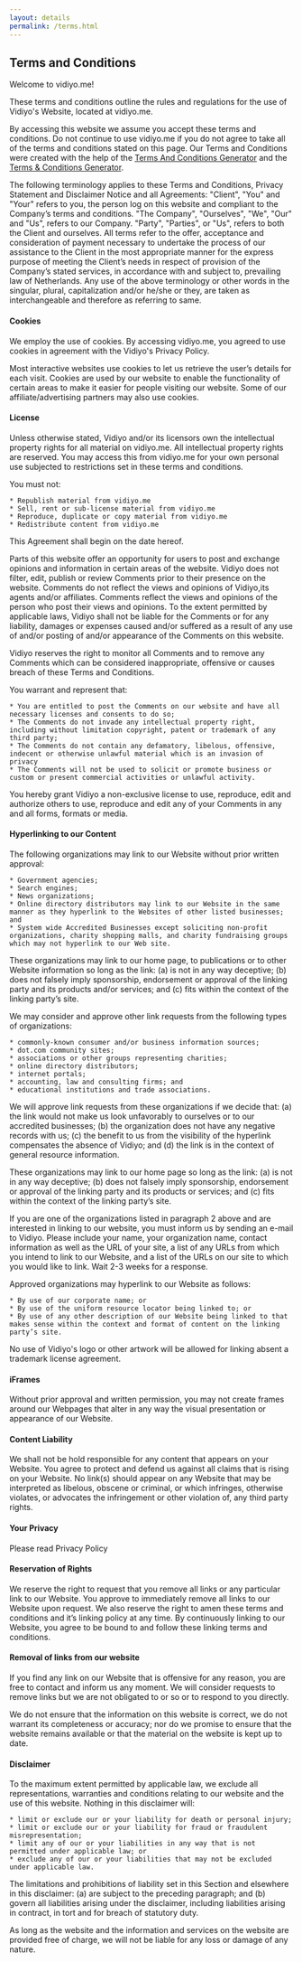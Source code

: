 ```yaml
---
layout: details
permalink: /terms.html
---
```


## Terms and Conditions

Welcome to vidiyo.me!

These terms and conditions outline the rules and regulations for the use of Vidiyo's Website, located at vidiyo.me.

By accessing this website we assume you accept these terms and conditions. Do not continue to use vidiyo.me if you do not agree to take all of the terms and conditions stated on this page. Our Terms and Conditions were created with the help of the [Terms And Conditions Generator](https://www.termsandconditionsgenerator.com) and the [Terms & Conditions Generator](https://www.termsconditionsgenerator.com).

The following terminology applies to these Terms and Conditions, Privacy Statement and Disclaimer Notice and all Agreements: "Client", "You" and "Your" refers to you, the person log on this website and compliant to the Company’s terms and conditions. "The Company", "Ourselves", "We", "Our" and "Us", refers to our Company. "Party", "Parties", or "Us", refers to both the Client and ourselves. All terms refer to the offer, acceptance and consideration of payment necessary to undertake the process of our assistance to the Client in the most appropriate manner for the express purpose of meeting the Client’s needs in respect of provision of the Company’s stated services, in accordance with and subject to, prevailing law of Netherlands. Any use of the above terminology or other words in the singular, plural, capitalization and/or he/she or they, are taken as interchangeable and therefore as referring to same.

#### __Cookies__

We employ the use of cookies. By accessing vidiyo.me, you agreed to use cookies in agreement with the Vidiyo's Privacy Policy.

Most interactive websites use cookies to let us retrieve the user’s details for each visit. Cookies are used by our website to enable the functionality of certain areas to make it easier for people visiting our website. Some of our affiliate/advertising partners may also use cookies.

#### __License__

Unless otherwise stated, Vidiyo and/or its licensors own the intellectual property rights for all material on vidiyo.me. All intellectual property rights are reserved. You may access this from vidiyo.me for your own personal use subjected to restrictions set in these terms and conditions.

You must not:

    * Republish material from vidiyo.me
    * Sell, rent or sub-license material from vidiyo.me
    * Reproduce, duplicate or copy material from vidiyo.me
    * Redistribute content from vidiyo.me


This Agreement shall begin on the date hereof.

Parts of this website offer an opportunity for users to post and exchange opinions and information in certain areas of the website. Vidiyo does not filter, edit, publish or review Comments prior to their presence on the website. Comments do not reflect the views and opinions of Vidiyo,its agents and/or affiliates. Comments reflect the views and opinions of the person who post their views and opinions. To the extent permitted by applicable laws, Vidiyo shall not be liable for the Comments or for any liability, damages or expenses caused and/or suffered as a result of any use of and/or posting of and/or appearance of the Comments on this website.

Vidiyo reserves the right to monitor all Comments and to remove any Comments which can be considered inappropriate, offensive or causes breach of these Terms and Conditions.

You warrant and represent that:

    * You are entitled to post the Comments on our website and have all necessary licenses and consents to do so;
    * The Comments do not invade any intellectual property right, including without limitation copyright, patent or trademark of any third party;
    * The Comments do not contain any defamatory, libelous, offensive, indecent or otherwise unlawful material which is an invasion of privacy
    * The Comments will not be used to solicit or promote business or custom or present commercial activities or unlawful activity.

You hereby grant Vidiyo a non-exclusive license to use, reproduce, edit and authorize others to use, reproduce and edit any of your Comments in any and all forms, formats or media.

#### __Hyperlinking to our Content__

The following organizations may link to our Website without prior written approval:

    * Government agencies;
    * Search engines;
    * News organizations;
    * Online directory distributors may link to our Website in the same manner as they hyperlink to the Websites of other listed businesses; and
    * System wide Accredited Businesses except soliciting non-profit organizations, charity shopping malls, and charity fundraising groups which may not hyperlink to our Web site.

These organizations may link to our home page, to publications or to other Website information so long as the link: (a) is not in any way deceptive; (b) does not falsely imply sponsorship, endorsement or approval of the linking party and its products and/or services; and (c) fits within the context of the linking party’s site.

We may consider and approve other link requests from the following types of organizations:

    * commonly-known consumer and/or business information sources;
    * dot.com community sites;
    * associations or other groups representing charities;
    * online directory distributors;
    * internet portals;
    * accounting, law and consulting firms; and
    * educational institutions and trade associations.

We will approve link requests from these organizations if we decide that: (a) the link would not make us look unfavorably to ourselves or to our accredited businesses; (b) the organization does not have any negative records with us; (c) the benefit to us from the visibility of the hyperlink compensates the absence of Vidiyo; and (d) the link is in the context of general resource information.

These organizations may link to our home page so long as the link: (a) is not in any way deceptive; (b) does not falsely imply sponsorship, endorsement or approval of the linking party and its products or services; and (c) fits within the context of the linking party’s site.

If you are one of the organizations listed in paragraph 2 above and are interested in linking to our website, you must inform us by sending an e-mail to Vidiyo. Please include your name, your organization name, contact information as well as the URL of your site, a list of any URLs from which you intend to link to our Website, and a list of the URLs on our site to which you would like to link. Wait 2-3 weeks for a response.

Approved organizations may hyperlink to our Website as follows:

    * By use of our corporate name; or
    * By use of the uniform resource locator being linked to; or
    * By use of any other description of our Website being linked to that makes sense within the context and format of content on the linking party’s site.

No use of Vidiyo's logo or other artwork will be allowed for linking absent a trademark license agreement.

#### __iFrames__

Without prior approval and written permission, you may not create frames around our Webpages that alter in any way the visual presentation or appearance of our Website.

#### __Content Liability__

We shall not be hold responsible for any content that appears on your Website. You agree to protect and defend us against all claims that is rising on your Website. No link(s) should appear on any Website that may be interpreted as libelous, obscene or criminal, or which infringes, otherwise violates, or advocates the infringement or other violation of, any third party rights.

#### __Your Privacy__

Please read Privacy Policy

#### __Reservation of Rights__

We reserve the right to request that you remove all links or any particular link to our Website. You approve to immediately remove all links to our Website upon request. We also reserve the right to amen these terms and conditions and it’s linking policy at any time. By continuously linking to our Website, you agree to be bound to and follow these linking terms and conditions.

#### __Removal of links from our website__

If you find any link on our Website that is offensive for any reason, you are free to contact and inform us any moment. We will consider requests to remove links but we are not obligated to or so or to respond to you directly.

We do not ensure that the information on this website is correct, we do not warrant its completeness or accuracy; nor do we promise to ensure that the website remains available or that the material on the website is kept up to date.

#### __Disclaimer__

To the maximum extent permitted by applicable law, we exclude all representations, warranties and conditions relating to our website and the use of this website. Nothing in this disclaimer will:

    * limit or exclude our or your liability for death or personal injury;
    * limit or exclude our or your liability for fraud or fraudulent misrepresentation;
    * limit any of our or your liabilities in any way that is not permitted under applicable law; or
    * exclude any of our or your liabilities that may not be excluded under applicable law.

The limitations and prohibitions of liability set in this Section and elsewhere in this disclaimer: (a) are subject to the preceding paragraph; and (b) govern all liabilities arising under the disclaimer, including liabilities arising in contract, in tort and for breach of statutory duty.

As long as the website and the information and services on the website are provided free of charge, we will not be liable for any loss or damage of any nature.